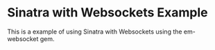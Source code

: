 Sinatra with Websockets Example
=============

This is a example of using Sinatra with Websockets using the em-websocket gem.